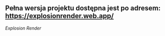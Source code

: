 ## **Pełna wersja projektu dostępna jest po adresem: https://explosionrender.web.app/**
*Explosion Render*
